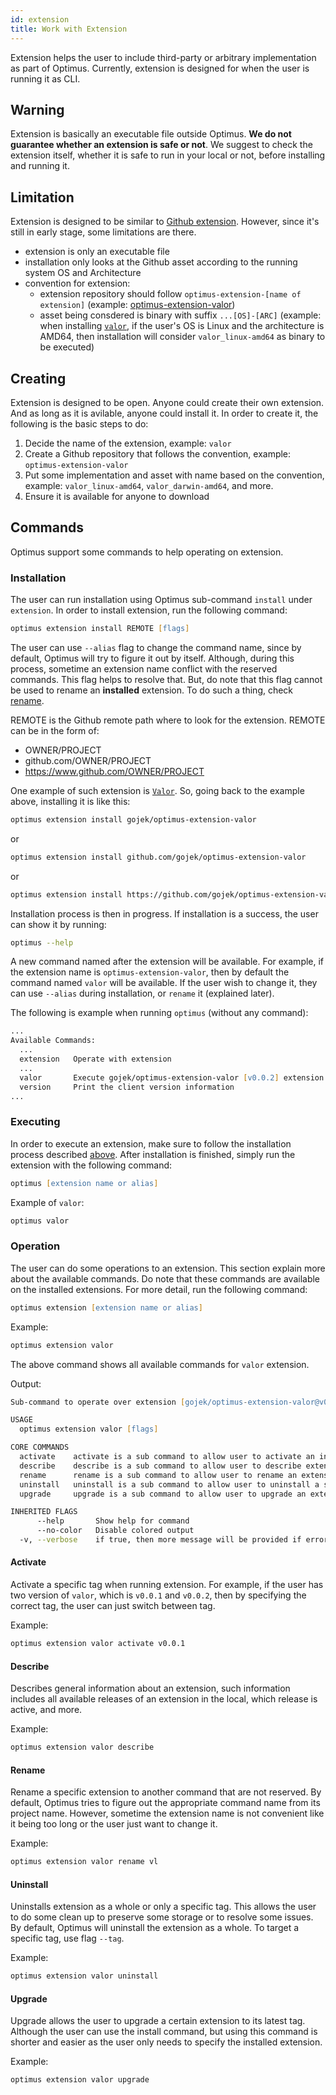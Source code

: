 ```yaml
---
id: extension
title: Work with Extension
---
```


Extension helps the user to include third-party or arbitrary implementation
as part of Optimus. Currently, extension is designed for when the user
is running it as CLI.

## Warning

Extension is basically an executable file outside Optimus. **We do not guarantee whether an extension is safe or not**. We suggest to check the extension itself, whether it is safe to run in your local or not, before installing and running it.

## Limitation

Extension is designed to be similar to [Github extension](https://cli.github.com/manual/gh_extension).
However, since it's still in early stage, some limitations are there.

* extension is only an executable file
* installation only looks at the Github asset according to the running system OS and Architecture
* convention for extension:
  * extension repository should follow `optimus-extension-[name of extension]` (example: [optimus-extension-valor](https://github.com/gojek/optimus-extension-valor))
  * asset being consdered is binary with suffix `...[OS]-[ARC]` (example: when installing [`valor`](https://github.com/gojek/optimus-extension-valor), if the user's OS is Linux and the architecture is AMD64, then installation will consider `valor_linux-amd64` as binary to be executed)

## Creating

Extension is designed to be open. Anyone could create their own extension. And as long as it is avilable, anyone could install it. In order to create it, the following is the basic steps to do:

1. Decide the name of the extension, example: `valor`
2. Create a Github repository that follows the convention, example: `optimus-extension-valor`
3. Put some implementation and asset with name based on the convention, example: `valor_linux-amd64`, `valor_darwin-amd64`, and more.
4. Ensure it is available for anyone to download

## Commands

Optimus support some commands to help operating on extension.

### Installation

The user can run installation using Optimus sub-command `install` under `extension`.
In order to install extension, run the following command:

```zsh
optimus extension install REMOTE [flags]
```

The user can use `--alias` flag to change the command name, since by default, Optimus
will try to figure it out by itself. Although, during this process, sometime
an extension name conflict with the reserved commands. This flag helps to resolve that.
But, do note that this flag cannot be used to rename an **installed** extension.
To do such a thing, check [rename](#rename).

REMOTE is the Github remote path where to look for the extension.
REMOTE can be in the form of:

* OWNER/PROJECT
* github.com/OWNER/PROJECT
* https://www.github.com/OWNER/PROJECT

One example of such extension is [`Valor`](https://github.com/gojek/optimus-extension-valor).
So, going back to the example above, installing it is like this:

```zsh
optimus extension install gojek/optimus-extension-valor
```

or

```zsh
optimus extension install github.com/gojek/optimus-extension-valor
```

or

```zsh
optimus extension install https://github.com/gojek/optimus-extension-valor
```

Installation process is then in progress. If installation is a success, the user can show it by running:

```zsh
optimus --help
```

A new command named after the extension will be available.
For example, if the extension name is `optimus-extension-valor`, then by default the command named `valor` will be available.
If the user wish to change it, they can use `--alias` during installation, or
`rename` it (explained later).

The following is example when running `optimus` (without any command):

```zsh
...
Available Commands:
  ...
  extension   Operate with extension
  ...
  valor       Execute gojek/optimus-extension-valor [v0.0.2] extension
  version     Print the client version information
...
```

### Executing

In order to execute an extension, make sure to follow the installation process described [above](#installation).
After installation is finished, simply run the extension with the following command:

```zsh
optimus [extension name or alias]
```

Example of `valor`:

```zsh
optimus valor
```

### Operation

The user can do some operations to an extension. This section explain more about the available commands. Do note that these commands are available on the installed extensions.
For more detail, run the following command:

```zsh
optimus extension [extension name or alias]
```

Example:

```zsh
optimus extension valor
```

The above command shows all available commands for `valor` extension.

Output:

```zsh
Sub-command to operate over extension [gojek/optimus-extension-valor@v0.0.4]

USAGE
  optimus extension valor [flags]

CORE COMMANDS
  activate    activate is a sub command to allow user to activate an installed tag
  describe    describe is a sub command to allow user to describe extension
  rename      rename is a sub command to allow user to rename an extension command
  uninstall   uninstall is a sub command to allow user to uninstall a specified tag of an extension
  upgrade     upgrade is a sub command to allow user to upgrade an extension command

INHERITED FLAGS
      --help       Show help for command
      --no-color   Disable colored output
  -v, --verbose    if true, then more message will be provided if error encountered
```

#### Activate

Activate a specific tag when running extension. For example, if the user has two version of `valor`, which is `v0.0.1` and `v0.0.2`, then by specifying the correct tag, the user can just switch between tag.

Example:

```zsh
optimus extension valor activate v0.0.1
```

#### Describe

Describes general information about an extension, such information includes all
available releases of an extension in the local, which release is active,
and more.

Example:

```zsh
optimus extension valor describe
```

#### Rename

Rename a specific extension to another command that are not reserved.
By default, Optimus tries to figure out the appropriate command name from its project name.
However, sometime the extension name is not convenient like it being too long or the user
just want to change it.

Example:

```zsh
optimus extension valor rename vl
```

#### Uninstall

Uninstalls extension as a whole or only a specific tag. This allows the user to do
some clean up to preserve some storage or to resolve some issues.
By default, Optimus will uninstall the extension as a whole. To target a specific tag,
use flag `--tag`.

Example:

```zsh
optimus extension valor uninstall
```

#### Upgrade

Upgrade allows the user to upgrade a certain extension to its latest tag.
Although the user can use the install command, but using this command is shorter
and easier as the user only needs to specify the installed extension.

Example:

```zsh
optimus extension valor upgrade
```
